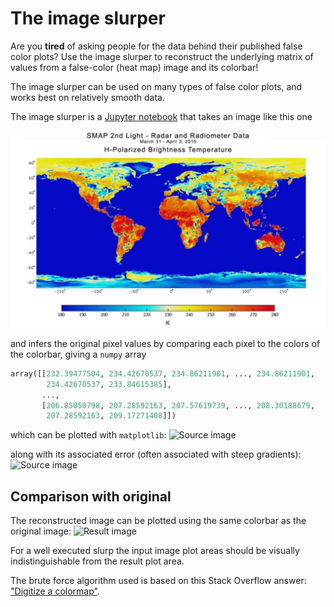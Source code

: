 # The image slurper
Are you **tired** of asking people for the data behind their published false color plots? Use the image slurper to reconstruct the underlying matrix of values from a false-color (heat map) image and its colorbar! 

The image slurper can be used on many types of false color plots, and works best on relatively smooth data.

The image slurper is a [Jupyter notebook](imageslurper.ipynb) that takes an image like this one

![Source image](img/world-temp.jpg)

and infers the original pixel values by comparing each pixel to the colors of the colorbar, giving a `numpy` array
```python
array([[232.39477504, 234.42670537, 234.86211901, ..., 234.86211901,
        234.42670537, 233.84615385],
       ...,
       [206.85050798, 207.28592163, 207.57619739, ..., 208.30188679,
        207.28592163, 209.17271408]])
```
which can be plotted with `matplotlib`:
![Source image](img/world-temp.jpg-reconstructed-viridis.png)

along with its associated error (often associated with steep gradients):
![Source image](img/world-temp.jpg-reconstructed-error.png)

## Comparison with original
The reconstructed image can be plotted using the same colorbar as the original image:
![Result image](img/world-temp.jpg-reconstructed-original_colormap.png)

For a well executed slurp the input image plot areas should be visually indistinguishable from the result plot area.

The brute force algorithm used is based on this Stack Overflow answer: ["Digitize a colormap"](https://stackoverflow.com/a/43844204/3198895).